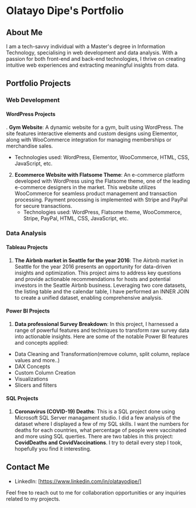 # Olatayo Dipe's Portfolio

## About Me

I am a tech-savvy individual with a Master's degree in Information Technology, specialising in web development and data analysis. With a passion for both front-end and back-end technologies, I thrive on creating intuitive web experiences and extracting meaningful insights from data.

## Portfolio Projects

### Web Development

#### WordPress Projects
. **Gym Website**: A dynamic website for a gym, built using WordPress. The site features interactive elements and custom designs using Elementor, along with WooCommerce integration for managing memberships or merchandise sales.
   - Technologies used: WordPress, Elementor, WooCommerce, HTML, CSS, JavaScript, etc.

2. **Ecommerce Website with Flatsome Theme**: An e-commerce platform developed with WordPress using the Flatsome theme, one of the leading e-commerce designers in the market. This website utilizes WooCommerce for seamless product management and transaction processing. Payment processing is implemented with Stripe and PayPal for secure transactions.
   - Technologies used: WordPress, Flatsome theme, WooCommerce, Stripe, PayPal, HTML, CSS, JavaScript, etc.

### Data Analysis

#### Tableau Projects
1. **The Airbnb market in Seattle for the year 2016**: The Airbnb market in Seattle for the year 2016 presents an opportunity for data-driven insights and optimization. This project aims to address key questions and provide actionable recommendations for hosts and potential investors in the Seattle Airbnb business. Leveraging two core datasets, the listing table and the calendar table, I have performed an INNER JOIN to create a unified dataset, enabling comprehensive analysis.

#### Power BI Projects
1. **Data professional Survey Breakdown**: In this project, I harnessed a range of powerful features and techniques to transform raw survey data into actionable insights. Here are some of the notable Power BI features and concepts applied:

- Data Cleaning and Transformation(remove column, split column, replace values and more..)
- DAX Concepts
- Custom Column Creation
- Visualizations
- Slicers and filters

#### SQL Projects
1. **Coronavirus (COVID-19) Deaths**: This is a SQL project done using Microsoft SQL Server managament studio. I did a few analysis of the dataset where I displayed a few of my SQL skills. I want the numbers for deaths for each countries, what percentage of people were vaccinated and more using SQL querties. There are two tables in this project: **CovidDeaths and CovidVaccinations**. I try to detail every step I took,  hopefully you find it interesting.

## Contact Me

- LinkedIn: [https://www.linkedin.com/in/olatayodipe/]

Feel free to reach out to me for collaboration opportunities or any inquiries related to my projects.
